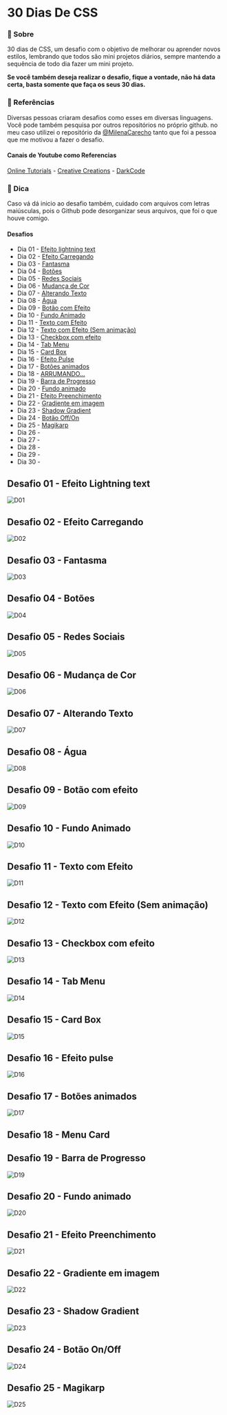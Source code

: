 # 30 Dias De CSS

### 📜 Sobre
30 dias de CSS, um desafio com o objetivo de melhorar ou aprender novos estilos, lembrando que todos são mini projetos diários, sempre mantendo a sequência de todo dia fazer um mini projeto. </br>

****Se você também deseja realizar o desafio, fique a vontade, não há data certa, basta somente que faça os seus 30 dias.****

### 📰 Referências

Diversas pessoas criaram desafios como esses em diversas linguagens. Você pode também pesquisa por outros repositórios no próprio github.
no meu caso utilizei o repositório da [@MilenaCarecho](https://github.com/MilenaCarecho/30diasDeCSS) tanto que foi a pessoa que me motivou a fazer o desafio. </br>

#### Canais de Youtube como Referencias 
[Online Tutorials](https://www.youtube.com/channel/UCbwXnUipZsLfUckBPsC7Jog) - 
[Creative Creations](https://www.youtube.com/channel/UCOKmVksbzoKJKmtu7rlEM1A) - 
[DarkCode](https://www.youtube.com/channel/UCD3KVjbb7aq2OiOffuungzw)

### 📰 Dica

Caso vá dá inicio ao desafio também, cuidado com arquivos com letras maiúsculas, pois o Github pode desorganizar seus arquivos, que foi o que houve comigo.

#### Desafios

* Dia 01 - [Efeito lightning text](#id01)
* Dia 02 - [Efeito Carregando](#id02)
* Dia 03 - [Fantasma](#id03) 
* Dia 04 - [Botões](#id04)
* Dia 05 - [Redes Sociais](#id05)
* Dia 06 - [Mudança de Cor](#id06)
* Dia 07 - [Alterando Texto](#id07)
* Dia 08 - [Água](#id08)
* Dia 09 - [Botão com Efeito](#id09)
* Dia 10 - [Fundo Animado](#id10) 
* Dia 11 - [Texto com Efeito](#id11)
* Dia 12 - [Texto com Efeito (Sem animação)](#id12)
* Dia 13 - [Checkbox com efeito](#id13)
* Dia 14 - [Tab Menu](#id14)
* Dia 15 - [Card Box](#id15)
* Dia 16 - [Efeito Pulse](#id16)
* Dia 17 - [Botões animados](#id17)
* Dia 18 - [ARRUMANDO...](#id18)
* Dia 19 - [Barra de Progresso](#id19)
* Dia 20 - [Fundo animado](#id20)
* Dia 21 - [Efeito Preenchimento](#id21)
* Dia 22 - [Gradiente em imagem](#id22)
* Dia 23 - [Shadow Gradient](#id23)
* Dia 24 - [Botão Off/On](#id24)
* Dia 25 - [Magikarp](#id25)
* Dia 26 - [](#id26)
* Dia 27 - [](#id27)
* Dia 28 - [](#id28)
* Dia 29 - [](#id29)
* Dia 30 - [](#id30)


## Desafio 01 - Efeito Lightning text <a name="id01"></a>
![D01](https://user-images.githubusercontent.com/79935555/145287324-ab772b67-b644-4646-a1be-45f129083a96.gif)

## Desafio 02 - Efeito Carregando <a name="id02"></a>
![D02](https://user-images.githubusercontent.com/79935555/145288167-080a587e-6e02-4420-a3ee-b12d139d55b1.gif)

## Desafio 03 - Fantasma  <a name="id03"></a>
![D03](https://user-images.githubusercontent.com/79935555/145288878-6ff23992-13d5-44b7-852d-cef6780cc13e.gif)

## Desafio 04 - Botões  <a name="id04"></a>
![D04](https://user-images.githubusercontent.com/79935555/145289465-e22a66e4-180d-4088-9388-2ba0f29138b6.gif)

## Desafio 05 - Redes Sociais  <a name="id05"></a>
![D05](https://user-images.githubusercontent.com/79935555/145290472-23f79151-528c-4430-9bc8-546db9037509.gif)

## Desafio 06 - Mudança de Cor <a name="id06"></a>
![D06](https://user-images.githubusercontent.com/79935555/145291786-9c7f7bc4-48f1-4bae-b483-7f6bc679c61e.gif)

## Desafio 07 - Alterando Texto <a name="id07"></a>
![D07](https://user-images.githubusercontent.com/79935555/145292507-942fb450-cc69-4e5f-b892-dd82c9d91abe.gif)

## Desafio 08 - Água <a name="id08"></a>
![D08](https://user-images.githubusercontent.com/79935555/145292296-39dab9c6-b216-46c4-8831-66b46f320f72.gif)

## Desafio 09 - Botão com efeito <a name="id09"></a>
![D09](https://user-images.githubusercontent.com/79935555/145292998-4cc2c267-b3e1-40dd-89eb-5148122c72c1.gif)

## Desafio 10 - Fundo Animado <a name="id10"></a>
![D10](https://user-images.githubusercontent.com/79935555/145293818-fdce9990-27ce-49c4-8773-d12d556129f0.gif)

## Desafio 11 - Texto com Efeito <a name="id11"></a>
![D11](https://user-images.githubusercontent.com/79935555/146645797-325878ce-e8a6-4c60-9635-49179f683715.gif)

## Desafio 12 - Texto com Efeito (Sem animação) <a name="id12"></a>
![D12](https://user-images.githubusercontent.com/79935555/146646155-d1619cd2-0676-4088-a213-7523f1d45555.png)

## Desafio 13 - Checkbox com efeito <a name="id13"></a>
![D13](https://user-images.githubusercontent.com/79935555/146646433-85b31b16-3acc-4375-a912-e88104b71499.gif)

## Desafio 14 - Tab Menu <a name="id14"></a>
![D14](https://user-images.githubusercontent.com/79935555/146646609-4a9e8261-e070-4f18-b502-e3ff17631ea3.gif)

## Desafio 15 - Card Box <a name="id15"></a>
![D15](https://user-images.githubusercontent.com/79935555/146646762-75da922f-0730-43e2-92dc-5bdeabe0550c.gif)

## Desafio 16 - Efeito pulse <a name="id16"></a>
![D16](https://user-images.githubusercontent.com/79935555/146646961-06f8f900-595b-42b9-95a0-4f954b36c1f9.gif)

## Desafio 17 - Botões animados <a name="id17"></a>
![D17](https://user-images.githubusercontent.com/79935555/146647137-46ca1f8f-f38a-4dc5-8fda-3272a567600c.gif)

## Desafio 18 - Menu Card <a name="id18"></a>

## Desafio 19 - Barra de Progresso <a name="id19"></a>
![D19](https://user-images.githubusercontent.com/79935555/146647250-68da5387-7816-4341-a5f3-9058be49383d.gif)

## Desafio 20 - Fundo animado <a name="id20"></a>
![D20](https://user-images.githubusercontent.com/79935555/146647479-34a16126-6763-44cb-8286-057893e56c2c.gif)

## Desafio 21 - Efeito Preenchimento <a name="id21"></a>
![D21](https://user-images.githubusercontent.com/79935555/147598151-1c838931-3461-4680-b4c8-d27164f4a7e0.gif)

## Desafio 22 - Gradiente em imagem <a name="id22"></a>
![D22](https://user-images.githubusercontent.com/79935555/147599170-55e6c59e-3656-4aa3-ac59-95142c80d980.png)

## Desafio 23 - Shadow Gradient <a name="id23"></a>
![D23](https://user-images.githubusercontent.com/79935555/147601330-ade05d9e-db7d-4349-a695-514d14bae45c.gif)

## Desafio 24 - Botão On/Off <a name="id24"></a>
![D24](https://user-images.githubusercontent.com/79935555/147600239-a2f25f06-16a8-4988-bdfa-db638b7bf7ae.gif)

## Desafio 25 - Magikarp <a name="id25"></a>
![D25](https://user-images.githubusercontent.com/79935555/147599656-4a5ba1d4-a78f-4fba-9073-175e29774fba.png)















